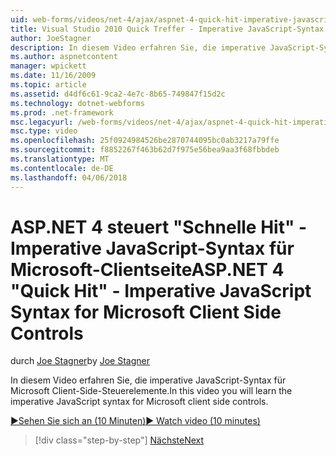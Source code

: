 ```yaml
---
uid: web-forms/videos/net-4/ajax/aspnet-4-quick-hit-imperative-javascript-syntax-for-microsoft-client-side-controls
title: Visual Studio 2010 Quick Treffer - Imperative JavaScript-Syntax für Microsoft-Clientseite steuert | Microsoft Docs
author: JoeStagner
description: In diesem Video erfahren Sie, die imperative JavaScript-Syntax für Microsoft Client-Side-Steuerelemente.
ms.author: aspnetcontent
manager: wpickett
ms.date: 11/16/2009
ms.topic: article
ms.assetid: d4df6c61-9ca2-4e7c-8b65-749847f15d2c
ms.technology: dotnet-webforms
ms.prod: .net-framework
msc.legacyurl: /web-forms/videos/net-4/ajax/aspnet-4-quick-hit-imperative-javascript-syntax-for-microsoft-client-side-controls
msc.type: video
ms.openlocfilehash: 25f0924984526be2870744095bc0ab3217a79ffe
ms.sourcegitcommit: f8852267f463b62d7f975e56bea9aa3f68fbbdeb
ms.translationtype: MT
ms.contentlocale: de-DE
ms.lasthandoff: 04/06/2018
---
```

<a name="aspnet-4-quick-hit---imperative-javascript-syntax-for-microsoft-client-side-controls"></a><span data-ttu-id="2db55-103">ASP.NET 4 steuert "Schnelle Hit" - Imperative JavaScript-Syntax für Microsoft-Clientseite</span><span class="sxs-lookup"><span data-stu-id="2db55-103">ASP.NET 4 "Quick Hit" - Imperative JavaScript Syntax for Microsoft Client Side Controls</span></span>
====================
<span data-ttu-id="2db55-104">durch [Joe Stagner](https://github.com/JoeStagner)</span><span class="sxs-lookup"><span data-stu-id="2db55-104">by [Joe Stagner](https://github.com/JoeStagner)</span></span>

<span data-ttu-id="2db55-105">In diesem Video erfahren Sie, die imperative JavaScript-Syntax für Microsoft Client-Side-Steuerelemente.</span><span class="sxs-lookup"><span data-stu-id="2db55-105">In this video you will learn the imperative JavaScript syntax for Microsoft client side controls.</span></span> 

[<span data-ttu-id="2db55-106">&#9654;Sehen Sie sich an (10 Minuten)</span><span class="sxs-lookup"><span data-stu-id="2db55-106">&#9654; Watch video (10 minutes)</span></span>](https://channel9.msdn.com/Blogs/ASP-NET-Site-Videos/aspnet-4-quick-hit-imperative-javascript-syntax-for-microsoft-client-side-controls)

> [!div class="step-by-step"]
> [<span data-ttu-id="2db55-107">Nächste</span><span class="sxs-lookup"><span data-stu-id="2db55-107">Next</span></span>](aspnet-4-quick-hit-the-scriptloader.md)
